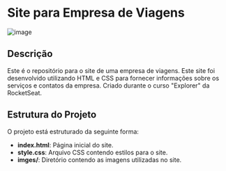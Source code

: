 # Site para Empresa de Viagens
![image](https://github.com/jaoquirino/projeto01-extra/assets/105396440/1a23079f-2728-4abf-9279-ad8302d53562)


## Descrição
Este é o repositório para o site de uma empresa de viagens. Este site foi desenvolvido utilizando HTML e CSS para fornecer informações sobre os serviços e contatos da empresa.
Criado durante o curso "Explorer" da RocketSeat.

## Estrutura do Projeto
O projeto está estruturado da seguinte forma:

- **index.html**: Página inicial do site.
- **style.css**: Arquivo CSS contendo estilos para o site.
- **imges/**: Diretório contendo as imagens utilizadas no site.
